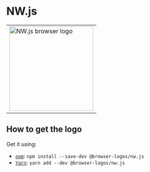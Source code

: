 NW.js
=====

<!-- markdownlint-disable line-length no-inline-html -->
<table>
    <tr height=230>
        <td>
            <a href="https://github.com/alrra/browser-logos/tree/896ab303b43decd25c518ea5dc0081e6974d344a/src/nw.js">
                <img width=220 src="https://raw.githubusercontent.com/alrra/browser-logos/896ab303b43decd25c518ea5dc0081e6974d344a/src/nw.js/nw.js_512x512.png" alt="NW.js browser logo">
            </a>
        </td>
    </tr>
</table>
<!-- markdownlint-enable line-length no-inline-html -->

How to get the logo
-------------------

Get it using:

* [`npm`][npm]: `npm install --save-dev @browser-logos/nw.js`
* [`Yarn`][yarn]: `yarn add --dev @browser-logos/nw.js`

<!-- Link labels: -->

[npm]: https://www.npmjs.com/
[yarn]: https://yarnpkg.com/
